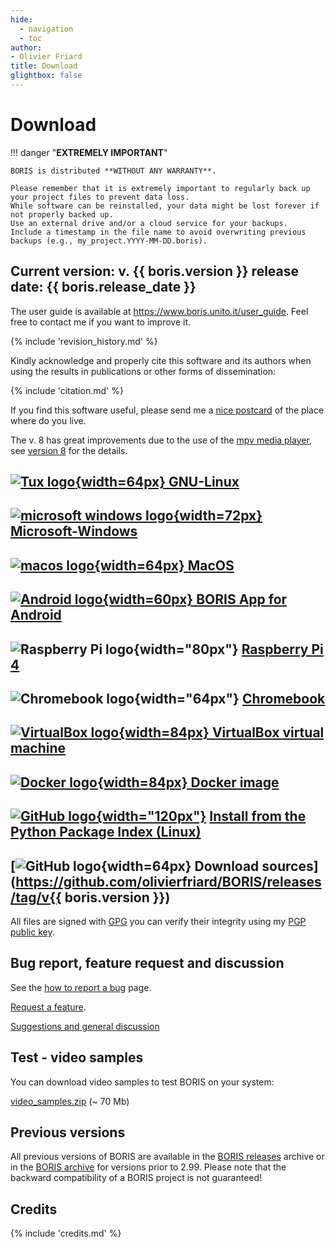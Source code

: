 ```yaml
---
hide:
  - navigation
  - toc
author:
- Olivier Friard
title: Download
glightbox: false
---
```



# Download



!!! danger "**EXTREMELY IMPORTANT**"

    BORIS is distributed **WITHOUT ANY WARRANTY**.  
      
    Please remember that it is extremely important to regularly back up your project files to prevent data loss.  
    While software can be reinstalled, your data might be lost forever if not properly backed up.  
    Use an external drive and/or a cloud service for your backups.  
    Include a timestamp in the file name to avoid overwriting previous backups (e.g., my_project.YYYY-MM-DD.boris).




## Current version: v. **{{ boris.version }}** release date: {{ boris.release_date }}

The user guide is available at <https://www.boris.unito.it/user_guide>.
Feel free to contact me if you want to improve it.


{% include 'revision_history.md' %}


Kindly acknowledge and properly cite this software and its authors when using the results in publications or other forms of dissemination:

{% include 'citation.md' %}

If you find this software useful, please send me a [nice postcard](postcards.md) of the place where do you live.

The v. 8 has great improvements due to the use of the [mpv media player](https://mpv.io), see [version 8](version8.md) for the details.



## [![Tux logo](images/tux_128px.png){width=64px} GNU-Linux](download_linux.md)

## [![microsoft windows logo](images/windows_logo.svg){width=72px} Microsoft-Windows](download_win.md)

## [![macos logo](images/mac-os.svg){width=64px} MacOS](download_mac.md)

## [![Android logo](images/android_logo.png){width=60px} BORIS App for Android](download_android.md)


## ![Raspberry Pi logo](images/raspberry_pi.svg){width="80px"} [Raspberry Pi 4](raspberry_pi_4.md)

## ![Chromebook logo](images/chrome_logo.svg){width="64px"} [Chromebook](chromebook.md)


## [![VirtualBox logo](images/virtualbox_logo.png){width=84px} VirtualBox virtual machine](virtual_machine.md)

## [![Docker logo](images/docker_logo.webp){width=84px} Docker image](docker.md)


## [![GitHub logo](images/PyPI_logo.svg){width="120px"}](https://github.com/olivierfriard/BORIS) [Install from the Python Package Index (Linux)](run_source_code.md)




## [![GitHub logo](images/github_logo_64px.png){width=64px} Download sources](https://github.com/olivierfriard/BORIS/releases/tag/v{{ boris.version }})











All files are signed with [GPG](https://gnupg.org) you can verify their
integrity using my [PGP public
key](http://penelope.unito.it/friard/pubkey.asc).



## Bug report, feature request and discussion


See the [how to report a bug](report_a_bug.md) page.

[Request a feature](https://github.com/olivierfriard/BORIS/issues/new?assignees=&labels=feature+request&template=feature_request.md&title=).

[Suggestions and general
discussion](https://github.com/olivierfriard/BORIS/discussions)



## Test - video samples


You can download video samples to test BORIS on your system:

[video_samples.zip](archive/video_samples.zip) (~ 70 Mb)



## Previous versions


All previous versions of BORIS are available in the [BORIS
releases](https://github.com/olivierfriard/BORIS/releases) archive or in the [BORIS archive](https://drive.google.com/drive/folders/0B0KTzxkLpPJ_bE8zOUFjenFnU3c?resourcekey=0-b9_Ng_8SqK-FIuOP8qIn7w)
for versions prior to 2.99. Please note that the backward compatibility
of a BORIS project is not guaranteed!


## Credits

{% include 'credits.md' %}

